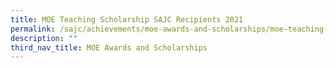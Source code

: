 ```yaml
---
title: MOE Teaching Scholarship SAJC Recipients 2021
permalink: /sajc/achievements/moe-awards-and-scholarships/moe-teaching-scholarship-sajc-recipients-2021/
description: ""
third_nav_title: MOE Awards and Scholarships
---
```

